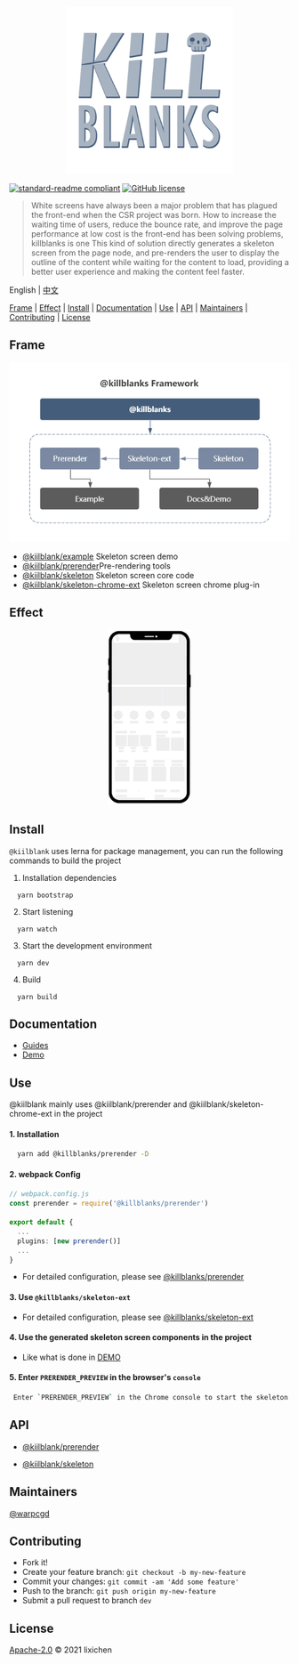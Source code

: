 <p align="center">
  <img src="./assets/killblanks-logo.png" width="300">
</p>

[![standard-readme compliant](https://img.shields.io/badge/standard--readme-OK-green.svg?style=flat-square)](https://github.com/RichardLitt/standard-readme) [![GitHub license](https://img.shields.io/github/license/warpcgd/killblanks)](https://github.com/warpcgd/killblanks/blob/main/LICENSE)

> White screens have always been a major problem that has plagued the front-end when the CSR project was born. How to increase the waiting time of users, reduce the bounce rate, and improve the page performance at low cost is the front-end has been solving problems, killblanks is one This kind of solution directly generates a skeleton screen from the page node, and pre-renders the user to display the outline of the content while waiting for the content to load, providing a better user experience and making the content feel faster.

English | [中文](https://github.com/warpcgd/killblanks)

[Frame](#frame) | [Effect](#effect) | [Install](#install) | [Documentation](#documentation) | [Use](#use) | [API](#api) | [Maintainers](#maintainers) | [Contributing](#contributing) | [License](#license)

## Frame

<p align="center">
  <img src="./assets/@killblanks_framework.png">
</p>

- [@kiilblank/example]('./packages/example') Skeleton screen demo
- [@kiilblank/prerender]('./packages/prerender')Pre-rendering tools
- [@kiilblank/skeleton]('./packages/skeleton') Skeleton screen core code
- [@kiilblank/skeleton-chrome-ext]('./packages/skeleton-chrome-ext') Skeleton screen chrome plug-in

## Effect

<p align="center">
  <img src="./assets/preview.gif" width="150" />
</p>

## Install

`@kiilblank` uses lerna for package management, you can run the following commands to build the project

1. Installation dependencies

```
  yarn bootstrap
```

2. Start listening

```
  yarn watch
```

3. Start the development environment

```
  yarn dev
```

4. Build

```
  yarn build
```

## Documentation

- [Guides](https://warpcgd.github.io/killblanks/guides/)
- [Demo](https://warpcgd.github.io/killblanks/demos/)

## Use

@kiilblank mainly uses @kiilblank/prerender and @kiilblank/skeleton-chrome-ext in the project

#### 1. Installation

```sh
  yarn add @killblanks/prerender -D
```

#### 2. webpack Config

```ts
// webpack.config.js
const prerender = require('@killblanks/prerender')

export default {
  ...
  plugins: [new prerender()]
  ...
}
```

- For detailed configuration, please see [@killblanks/prerender](https://warpcgd.github.io/killblanks/en/guides/prerender/)

#### 3. Use `@killblanks/skeleton-ext`

- For detailed configuration, please see [@killblanks/skeleton-ext](https://warpcgd.github.io/en/killblanks/guides/skeleton-ext/)

#### 4. Use the generated skeleton screen components in the project

- Like what is done in [DEMO](https://github.com/warpcgd/killblanks/blob/main/packages/docs%26demo/docs/.vuepress/components/effect/basic/index.vue)

#### 5. Enter `PRERENDER_PREVIEW` in the browser's `console`

```sh
 Enter `PRERENDER_PREVIEW` in the Chrome console to start the skeleton screen preview
```

## API

- [@kiilblank/prerender]('./packages/prerender')

- [@kiilblank/skeleton]('./packages/skeleton')

## Maintainers

[@warpcgd](https://github.com/warpcgd)

## Contributing

- Fork it!
- Create your feature branch: `git checkout -b my-new-feature`
- Commit your changes: `git commit -am 'Add some feature'`
- Push to the branch: `git push origin my-new-feature`
- Submit a pull request to branch `dev`

## License

[Apache-2.0]('./LICENSE') © 2021 lixichen
